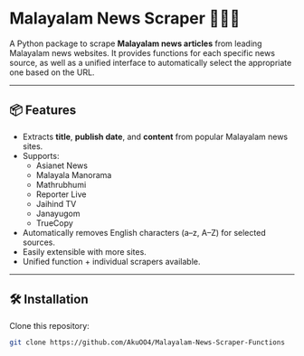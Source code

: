 # Malayalam News Scraper 📰🇮🇳

A Python package to scrape **Malayalam news articles** from leading Malayalam news websites. It provides functions for each specific news source, as well as a unified interface to automatically select the appropriate one based on the URL.

---

## 📦 Features

- Extracts **title**, **publish date**, and **content** from popular Malayalam news sites.
- Supports:
  - Asianet News
  - Malayala Manorama
  - Mathrubhumi
  - Reporter Live
  - Jaihind TV
  - Janayugom
  - TrueCopy
- Automatically removes English characters (a–z, A–Z) for selected sources.
- Easily extensible with more sites.
- Unified function + individual scrapers available.

---

## 🛠 Installation

Clone this repository:

```bash
git clone https://github.com/AkuOO4/Malayalam-News-Scraper-Functions
